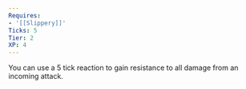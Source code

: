```yaml
---
Requires:
- '[[Slippery]]'
Ticks: 5
Tier: 2
XP: 4
---
```


You can use a 5 tick reaction to gain resistance to all damage from an incoming attack.
